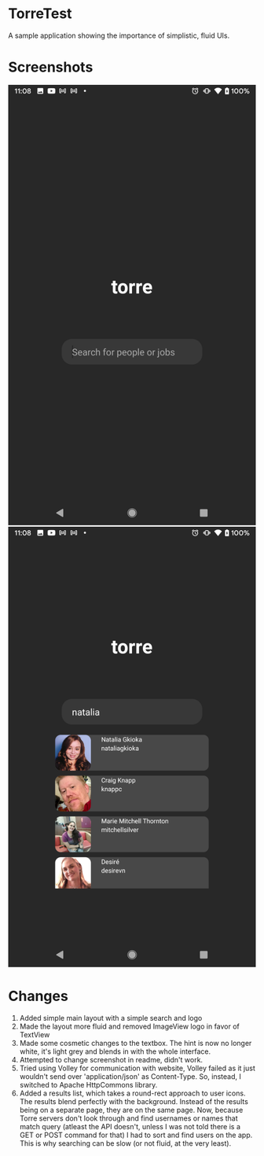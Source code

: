 # TorreTest
A sample application showing the importance of simplistic, fluid UIs.

# Screenshots
![Main activity](/images/home.png)
![Search results](/images/results.png)

# Changes
1. Added simple main layout with a simple search and logo
2. Made the layout more fluid and removed ImageView logo in favor of TextView
3. Made some cosmetic changes to the textbox. The hint is now no longer white, it's light grey and blends in with the whole interface.
4. Attempted to change screenshot in readme, didn't work.
5. Tried using Volley for communication with website, Volley failed as it just wouldn't send over 'application/json' as Content-Type.
So, instead, I switched to Apache HttpCommons library.
6. Added a results list, which takes a round-rect approach to user icons. The results blend perfectly with the background.
Instead of the results being on a separate page, they are on the same page. Now, because Torre servers don't look through and find usernames or names
that match query (atleast the API doesn't, unless I was not told there is a GET or POST command for that) I had to sort and find users on the app. This is
why searching can be slow (or not fluid, at the very least).
